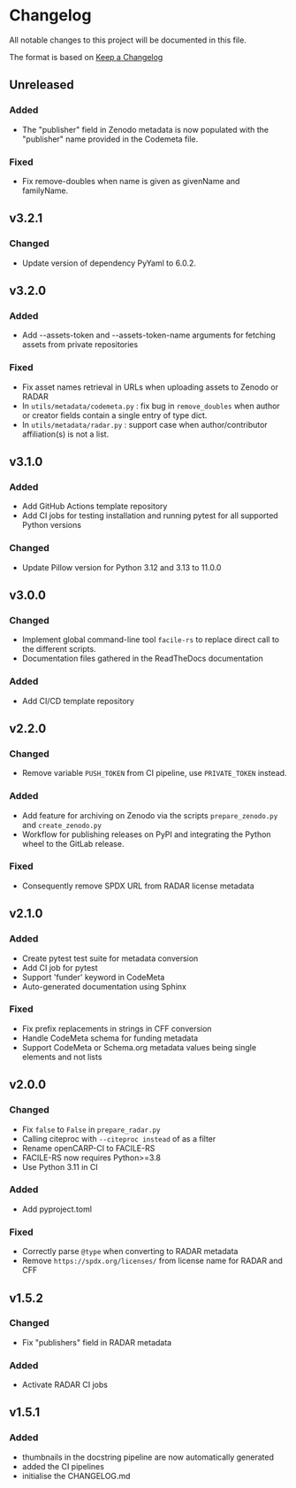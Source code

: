 # Changelog
All notable changes to this project will be documented in this file.

The format is based on [Keep a Changelog](https://keepachangelog.com/en/1.0.0/)

## Unreleased

### Added
- The "publisher" field in Zenodo metadata is now populated with the "publisher" name provided in the Codemeta file.

### Fixed
- Fix remove-doubles when name is given as givenName and familyName.

## v3.2.1

### Changed
- Update version of dependency PyYaml to 6.0.2.

## v3.2.0

### Added
- Add --assets-token and --assets-token-name arguments for fetching assets from private repositories

### Fixed
- Fix asset names retrieval in URLs when uploading assets to Zenodo or RADAR
- In `utils/metadata/codemeta.py` : fix bug in `remove_doubles` when author or creator fields contain a single entry of type dict.
- In `utils/metadata/radar.py` : support case when author/contributor affiliation(s) is not a list.

## v3.1.0

### Added
- Add GitHub Actions template repository
- Add CI jobs for testing installation and running pytest for all supported Python versions

### Changed
- Update Pillow version for Python 3.12 and 3.13 to 11.0.0

## v3.0.0

### Changed
- Implement global command-line tool `facile-rs` to replace direct call to the different scripts.
- Documentation files gathered in the ReadTheDocs documentation

### Added
- Add CI/CD template repository

## v2.2.0

### Changed
- Remove variable `PUSH_TOKEN` from CI pipeline, use `PRIVATE_TOKEN` instead.

### Added
- Add feature for archiving on Zenodo via the scripts `prepare_zenodo.py` and `create_zenodo.py`
- Workflow for publishing releases on PyPI and integrating the Python wheel to the GitLab release.

### Fixed
- Consequently remove SPDX URL from RADAR license metadata

## v2.1.0

### Added
- Create pytest test suite for metadata conversion
- Add CI job for pytest
- Support 'funder' keyword in CodeMeta
- Auto-generated documentation using Sphinx

### Fixed
- Fix prefix replacements in strings in CFF conversion
- Handle CodeMeta schema for funding metadata
- Support CodeMeta or Schema.org metadata values being single elements and not lists

## v2.0.0

### Changed
- Fix `false` to `False` in `prepare_radar.py`
- Calling citeproc with `--citeproc instead` of as a filter
- Rename openCARP-CI to FACILE-RS
- FACILE-RS now requires Python>=3.8
- Use Python 3.11 in CI

### Added
- Add pyproject.toml

### Fixed
- Correctly parse `@type` when converting to RADAR metadata
- Remove `https://spdx.org/licenses/` from license name for RADAR and CFF

## v1.5.2

### Changed
- Fix "publishers" field in RADAR metadata

### Added
- Activate RADAR CI jobs

## v1.5.1

### Added
- thumbnails in the docstring pipeline are now automatically generated
- added the CI pipelines
- initialise the CHANGELOG.md
